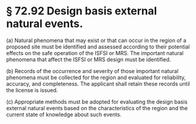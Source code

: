 # § 72.92   Design basis external natural events.

(a) Natural phenomena that may exist or that can occur in the region of a proposed site must be identified and assessed according to their potential effects on the safe operation of the ISFSI or MRS. The important natural phenomena that affect the ISFSI or MRS design must be identified. 


(b) Records of the occurrence and severity of those important natural phenomena must be collected for the region and evaluated for reliability, accuracy, and completeness. The applicant shall retain these records until the license is issued. 


(c) Appropriate methods must be adopted for evaluating the design basis external natural events based on the characteristics of the region and the current state of knowledge about such events. 




